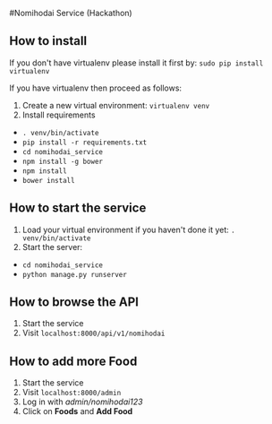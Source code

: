 #Nomihodai Service (Hackathon)

## How to install
If you don't have virtualenv please install it first by:
```sudo pip install virtualenv```

If you have virtualenv then proceed as follows:

1. Create a new virtual environment: ```virtualenv venv```
2. Install requirements
  * ```. venv/bin/activate```
  * ```pip install -r requirements.txt```
  * ```cd nomihodai_service```
  * ```npm install -g bower```
  * ```npm install```
  * ```bower install```

## How to start the service

1. Load your virtual environment if you haven't done it yet:
```. venv/bin/activate```
2. Start the server:
  * ```cd nomihodai_service```
  * ```python manage.py runserver```

## How to browse the API

1. Start the service
2. Visit ```localhost:8000/api/v1/nomihodai```

## How to add more Food

1. Start the service
2. Visit ```localhost:8000/admin```
3. Log in with *admin/nomihodai123*
4. Click on **Foods** and **Add Food**
